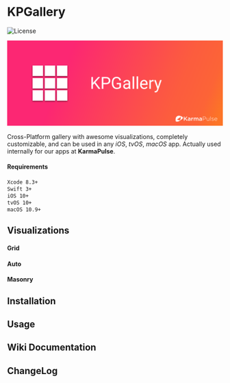 # KPGallery

![License](https://img.shields.io/github/license/KarmaPulse/KPGallery.svg?style=flat)

![alt text](https://github.com/KarmaPulse/KPGallery/blob/master/KPGalleryHeader.png "KPGallery")

Cross-Platform gallery with awesome visualizations, completely customizable,  and can be used in any  *iOS*, *tvOS*, *macOS* app. Actually used internally for our apps at **KarmaPulse**.

#### Requirements
    Xcode 8.3+
    Swift 3+
    iOS 10+
    tvOS 10+
    macOS 10.9+



## Visualizations

#### Grid
#### Auto
#### Masonry


## Installation

## Usage

## Wiki Documentation


## ChangeLog
